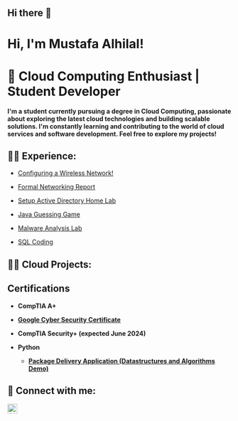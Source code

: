 ## Hi there 👋
<h1>Hi, I'm Mustafa Alhilal! </h1>

<h1> 🚀 Cloud Computing Enthusiast | Student Developer </h1>

**I'm a student currently pursuing a degree in Cloud Computing, passionate about exploring the latest cloud technologies and building scalable solutions. I'm constantly learning and contributing to the world of cloud services and software development. Feel free to explore my projects!**

<h2>👨‍💻 Experience:</h2>

  - [Configuring a Wireless Network!](https://github.com/MustafaCybertests/HONEYPOT-LAB)
    
  - [Formal Networking Report](https://github.com/MustafaCybertests/SIEMLAB)

  - [Setup Active Directory Home Lab](https://github.com/MustafaCybertests/ActiveDirectoryLab)
    
  - [Java Guessing Game](https://github.com/MustafaCybertests/Identify-Remediate-Vulnerabilities-Lab)
    
  - [Malware Analysis Lab](https://github.com/MustafaCybertests/Malware-Analysis-Lab)
    
  - [SQL Coding](https://github.com/MustafaCybertests/IDS-ZEEK-Network-Monitoring)

  


<h2>👨‍💻 Cloud Projects:</h2>

  

<h2> Certifications</h2>

- <b>CompTIA A+</b>

- <b> [Google Cyber Security Certificate](https://imgur.com/02Fnugc)<br/>



- <b>CompTIA Security+ (expected June 2024)</b>

- <b>Python</b>
  - [Package Delivery Application (Datastructures and Algorithms Demo)](https://github.com/joshmadakor1/Package-Delivery-Pathfinding-Algorithm)


<h2> 🤳 Connect with me:</h2>

[<img align="left" alt="MustafaAlhilal | LinkedIn" width="22px" src="https://cdn.jsdelivr.net/npm/simple-icons@v3/icons/linkedin.svg" />][linkedin]


[linkedin]:https://www.linkedin.com/in/mustafa-alhilal-816059230/


<!--
**MustafaCyber23/MustafaCyber23** is a ✨ _special_ ✨ repository because its `README.md` (this file) appears on your GitHub profile.

Here are some ideas to get you started:

- 🔭 I’m currently working on ...
- 🌱 I’m currently learning ...
- 👯 I’m looking to collaborate on ...
- 🤔 I’m looking for help with ...
- 💬 Ask me about ...
- 📫 How to reach me: ...
- 😄 Pronouns: ...
- ⚡ Fun fact: ...
-->
